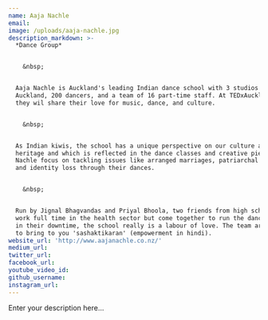 ```yaml
---
name: Aaja Nachle
email:
image: /uploads/aaja-nachle.jpg
description_markdown: >-
  *Dance Group*


    &nbsp;


  Aaja Nachle is Auckland's leading Indian dance school with 3 studios across
  Auckland, 200 dancers, and a team of 16 part-time staff. At TEDxAuckland 2018,
  they wil share their love for music, dance, and culture.


    &nbsp;


  As Indian kiwis, the school has a unique perspective on our culture and
  heritage and which is reflected in the dance classes and creative pieces. Aaja
  Nachle focus on tackling issues like arranged marriages, patriarchal society,
  and identity loss through their dances.


    &nbsp;


  Run by Jignal Bhagvandas and Priyal Bhoola, two friends from high school that
  work full time in the health sector but come together to run the dance school
  in their downtime, the school really is a labour of love. The team are excited
  to bring to you 'sashaktikaran' (empowerment in hindi).
website_url: 'http://www.aajanachle.co.nz/'
medium_url:
twitter_url:
facebook_url:
youtube_video_id:
github_username:
instagram_url:
---
```


Enter your description here...
